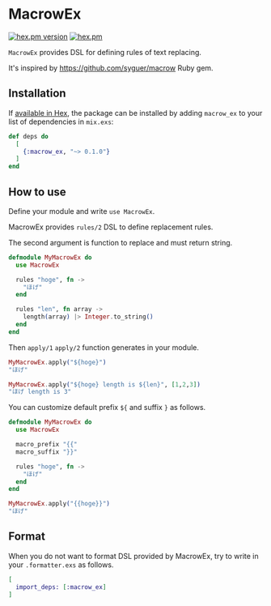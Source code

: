 # MacrowEx

[![hex.pm version](https://img.shields.io/hexpm/v/macrow_ex.svg)](https://hex.pm/packages/macrow_ex)
[![hex.pm](https://img.shields.io/hexpm/l/macrow_ex.svg)](https://github.com/koyo-miyamura/macrow_ex/blob/master/LICENSE)

`MacrowEx` provides DSL for defining rules of text replacing.

It's inspired by https://github.com/syguer/macrow Ruby gem.

## Installation

If [available in Hex](https://hex.pm/docs/publish), the package can be installed
by adding `macrow_ex` to your list of dependencies in `mix.exs`:

```elixir
def deps do
  [
    {:macrow_ex, "~> 0.1.0"}
  ]
end
```

## How to use

Define your module and write `use MacrowEx`.

MacrowEx provides `rules/2` DSL to define replacement rules.

The second argument is function to replace and must return string.

```elixir
defmodule MyMacrowEx do
  use MacrowEx

  rules "hoge", fn ->
    "ほげ"
  end

  rules "len", fn array ->
    length(array) |> Integer.to_string()
  end
end
```

Then `apply/1` `apply/2` function generates in your module.

```elixir
MyMacrowEx.apply("${hoge}")
"ほげ"

MyMacrowEx.apply("${hoge} length is ${len}", [1,2,3])
"ほげ length is 3"
```

You can customize default prefix `${` and suffix `}` as follows.

```elixir
defmodule MyMacrowEx do
  use MacrowEx

  macro_prefix "{{"
  macro_suffix "}}"

  rules "hoge", fn ->
    "ほげ"
  end
end

MyMacrowEx.apply("{{hoge}}")
"ほげ"
```

## Format

When you do not want to format DSL provided by MacrowEx, try to write in your `.formatter.exs` as follows.

```elixir
[
  import_deps: [:macrow_ex]
]
```
